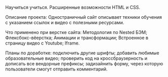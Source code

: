 Научиться учиться. Расширенные возможности HTML и CSS.

Описание проекта:
Одностраничный сайт описывает техники обучения с указанием ссылок и видео с полезными ресурсами.

Что применено при верстке сайта:
Методология по Nested БЭМ;
Флексбокс-вёерстка;
Анимации и трансформации;
Встроенное в страницу видео с Youtube;
Iframe.

Планы по доработке:
подключить другие шрифты;
добавить любимые образовательные видео;
проверить код на кроссбраузерность и дописать все вендорные префиксы;
задизайнить форму, через которую пользователи смогут отправить комментарий.
